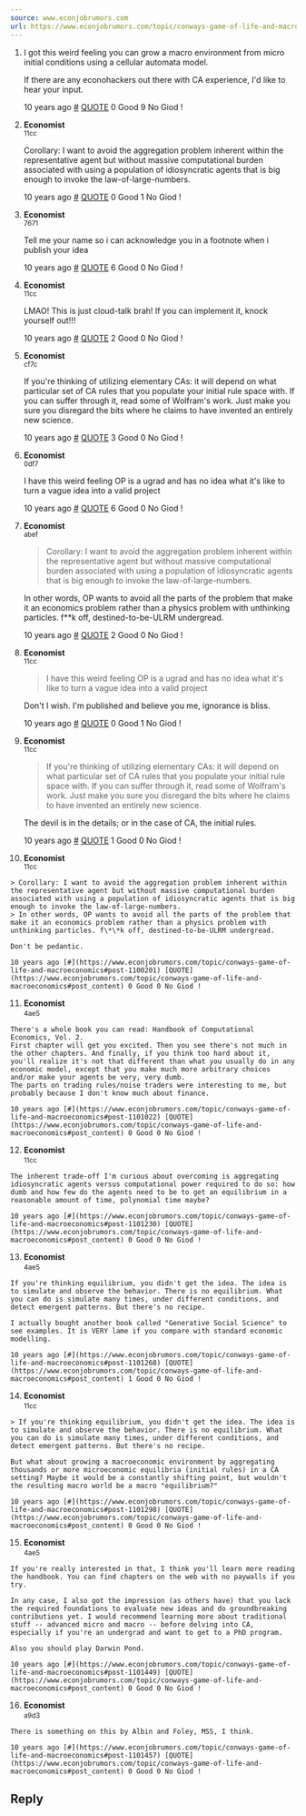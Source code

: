 ```yaml
---
source: www.econjobrumors.com
url: https://www.econjobrumors.com/topic/conways-game-of-life-and-macroeconomics
---
```


  

1.  I got this weird feeling you can grow a macro environment from micro initial conditions using a cellular automata model.
    
    If there are any econohackers out there with CA experience, I'd like to hear your input.
    
    10 years ago [#](https://www.econjobrumors.com/topic/conways-game-of-life-and-macroeconomics#post-1100126) [QUOTE](https://www.econjobrumors.com/topic/conways-game-of-life-and-macroeconomics#post_content) 0 Good 9 No Giod !
    
2.  **Economist**  
    <small>11cc</small>  
    
    Corollary: I want to avoid the aggregation problem inherent within the representative agent but without massive computational burden associated with using a population of idiosyncratic agents that is big enough to invoke the law-of-large-numbers.
    
    10 years ago [#](https://www.econjobrumors.com/topic/conways-game-of-life-and-macroeconomics#post-1100130) [QUOTE](https://www.econjobrumors.com/topic/conways-game-of-life-and-macroeconomics#post_content) 0 Good 1 No Giod !
    
3.  **Economist**  
    <small>7671</small>  
    
    Tell me your name so i can acknowledge you in a footnote when i publish your idea
    
    10 years ago [#](https://www.econjobrumors.com/topic/conways-game-of-life-and-macroeconomics#post-1100147) [QUOTE](https://www.econjobrumors.com/topic/conways-game-of-life-and-macroeconomics#post_content) 6 Good 0 No Giod !
    
4.  **Economist**  
    <small>11cc</small>  
    
    LMAO! This is just cloud-talk brah! If you can implement it, knock yourself out!!!
    
    10 years ago [#](https://www.econjobrumors.com/topic/conways-game-of-life-and-macroeconomics#post-1100152) [QUOTE](https://www.econjobrumors.com/topic/conways-game-of-life-and-macroeconomics#post_content) 2 Good 0 No Giod !
    
5.  **Economist**  
    <small>cf7c</small>  
    
    If you're thinking of utilizing elementary CAs: it will depend on what particular set of CA rules that you populate your initial rule space with. If you can suffer through it, read some of Wolfram's work. Just make you sure you disregard the bits where he claims to have invented an entirely new science.
    
    10 years ago [#](https://www.econjobrumors.com/topic/conways-game-of-life-and-macroeconomics#post-1100172) [QUOTE](https://www.econjobrumors.com/topic/conways-game-of-life-and-macroeconomics#post_content) 3 Good 0 No Giod !
    
6.  **Economist**  
    <small>0df7</small>  
    
    I have this weird feeling OP is a ugrad and has no idea what it's like to turn a vague idea into a valid project
    
    10 years ago [#](https://www.econjobrumors.com/topic/conways-game-of-life-and-macroeconomics#post-1100174) [QUOTE](https://www.econjobrumors.com/topic/conways-game-of-life-and-macroeconomics#post_content) 6 Good 0 No Giod !
    
7.  **Economist**  
    <small>abef</small>  
    
    > Corollary: I want to avoid the aggregation problem inherent within the representative agent but without massive computational burden associated with using a population of idiosyncratic agents that is big enough to invoke the law-of-large-numbers.
    
    In other words, OP wants to avoid all the parts of the problem that make it an economics problem rather than a physics problem with unthinking particles. f\*\*k off, destined-to-be-ULRM undergread.
    
    10 years ago [#](https://www.econjobrumors.com/topic/conways-game-of-life-and-macroeconomics#post-1100177) [QUOTE](https://www.econjobrumors.com/topic/conways-game-of-life-and-macroeconomics#post_content) 2 Good 0 No Giod !
    
8.  **Economist**  
    <small>11cc</small>  
    
    > I have this weird feeling OP is a ugrad and has no idea what it's like to turn a vague idea into a valid project
    
    Don't I wish. I'm published and believe you me, ignorance is bliss.
    
    10 years ago [#](https://www.econjobrumors.com/topic/conways-game-of-life-and-macroeconomics#post-1100181) [QUOTE](https://www.econjobrumors.com/topic/conways-game-of-life-and-macroeconomics#post_content) 0 Good 1 No Giod !
    
9.  **Economist**  
    <small>11cc</small>  
    
    > If you're thinking of utilizing elementary CAs: it will depend on what particular set of CA rules that you populate your initial rule space with. If you can suffer through it, read some of Wolfram's work. Just make you sure you disregard the bits where he claims to have invented an entirely new science.
    
    The devil is in the details; or in the case of CA, the initial rules.
    
    10 years ago [#](https://www.econjobrumors.com/topic/conways-game-of-life-and-macroeconomics#post-1100182) [QUOTE](https://www.econjobrumors.com/topic/conways-game-of-life-and-macroeconomics#post_content) 1 Good 0 No Giod !
    
10.  **Economist**  
    <small>11cc</small>  
    
    > Corollary: I want to avoid the aggregation problem inherent within the representative agent but without massive computational burden associated with using a population of idiosyncratic agents that is big enough to invoke the law-of-large-numbers.  
    > In other words, OP wants to avoid all the parts of the problem that make it an economics problem rather than a physics problem with unthinking particles. f\*\*k off, destined-to-be-ULRM undergread.
    
    Don't be pedantic.
    
    10 years ago [#](https://www.econjobrumors.com/topic/conways-game-of-life-and-macroeconomics#post-1100201) [QUOTE](https://www.econjobrumors.com/topic/conways-game-of-life-and-macroeconomics#post_content) 0 Good 0 No Giod !
    
11.  **Economist**  
    <small>4ae5</small>  
    
    There's a whole book you can read: Handbook of Computational Economics, Vol. 2.  
    First chapter will get you excited. Then you see there's not much in the other chapters. And finally, if you think too hard about it, you'll realize it's not that different than what you usually do in any economic model, except that you make much more arbitrary choices and/or make your agents be very, very dumb.  
    The parts on trading rules/noise traders were interesting to me, but probably because I don't know much about finance.
    
    10 years ago [#](https://www.econjobrumors.com/topic/conways-game-of-life-and-macroeconomics#post-1101022) [QUOTE](https://www.econjobrumors.com/topic/conways-game-of-life-and-macroeconomics#post_content) 0 Good 0 No Giod !
    
12.  **Economist**  
    <small>11cc</small>  
    
    The inherent trade-off I'm curious about overcoming is aggregating idiosyncratic agents versus computational power required to do so: how dumb and how few do the agents need to be to get an equilibrium in a reasonable amount of time, polynomial time maybe?
    
    10 years ago [#](https://www.econjobrumors.com/topic/conways-game-of-life-and-macroeconomics#post-1101230) [QUOTE](https://www.econjobrumors.com/topic/conways-game-of-life-and-macroeconomics#post_content) 0 Good 0 No Giod !
    
13.  **Economist**  
    <small>4ae5</small>  
    
    If you're thinking equilibrium, you didn't get the idea. The idea is to simulate and observe the behavior. There is no equilibrium. What you can do is simulate many times, under different conditions, and detect emergent patterns. But there's no recipe.
    
    I actually bought another book called "Generative Social Science" to see examples. It is VERY lame if you compare with standard economic modelling.
    
    10 years ago [#](https://www.econjobrumors.com/topic/conways-game-of-life-and-macroeconomics#post-1101268) [QUOTE](https://www.econjobrumors.com/topic/conways-game-of-life-and-macroeconomics#post_content) 1 Good 0 No Giod !
    
14.  **Economist**  
    <small>11cc</small>  
    
    > If you're thinking equilibrium, you didn't get the idea. The idea is to simulate and observe the behavior. There is no equilibrium. What you can do is simulate many times, under different conditions, and detect emergent patterns. But there's no recipe.
    
    But what about growing a macroeconomic environment by aggregating thousands or more microeconomic equilibria (initial rules) in a CA setting? Maybe it would be a constantly shifting point, but wouldn't the resulting macro world be a macro "equilibrium?"
    
    10 years ago [#](https://www.econjobrumors.com/topic/conways-game-of-life-and-macroeconomics#post-1101298) [QUOTE](https://www.econjobrumors.com/topic/conways-game-of-life-and-macroeconomics#post_content) 0 Good 0 No Giod !
    
15.  **Economist**  
    <small>4ae5</small>  
    
    If you're really interested in that, I think you'll learn more reading the handbook. You can find chapters on the web with no paywalls if you try.
    
    In any case, I also got the impression (as others have) that you lack the required foundations to evaluate new ideas and do groundbreaking contributions yet. I would recommend learning more about traditional stuff -- advanced micro and macro -- before delving into CA, especially if you're an undergrad and want to get to a PhD program.
    
    Also you should play Darwin Pond.
    
    10 years ago [#](https://www.econjobrumors.com/topic/conways-game-of-life-and-macroeconomics#post-1101449) [QUOTE](https://www.econjobrumors.com/topic/conways-game-of-life-and-macroeconomics#post_content) 0 Good 0 No Giod !
    
16.  **Economist**  
    <small>a9d3</small>  
    
    There is something on this by Albin and Foley, MSS, I think.
    
    10 years ago [#](https://www.econjobrumors.com/topic/conways-game-of-life-and-macroeconomics#post-1101457) [QUOTE](https://www.econjobrumors.com/topic/conways-game-of-life-and-macroeconomics#post_content) 0 Good 0 No Giod !
    

## Reply
